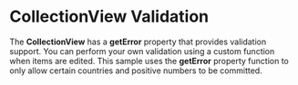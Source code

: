 CollectionView Validation
=========================

The **CollectionView** has a **getError** property that provides validation support.
You can perform your own validation using a custom function when items are edited.
This sample uses the **getError** property function to only allow certain countries 
and positive numbers to be committed.